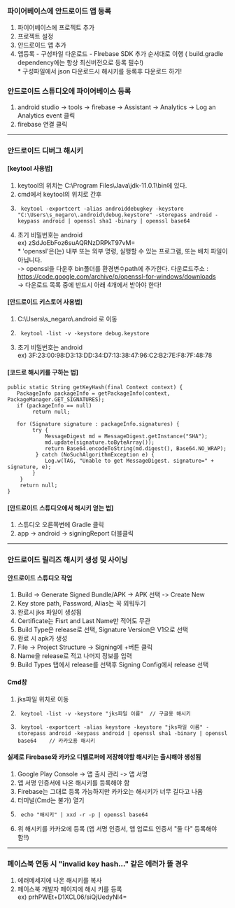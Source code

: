 ### 파이어베이스에 안드로이드 앱 등록
1. 파이어베이스에 프로젝트 추가
1. 프로젝트 설정
1. 안드로이드 앱 추가
1. 앱등록 - 구성파일 다운로드 - FIrebase SDK 추가 순서대로 이행 ( build.gradle dependency에는 항상 최신버전으로 등록 필수!)
  <br>* 구성파일에서 json 다운로드시 해시키를 등록후 다운로드 하기!

### 안드로이드 스튜디오에 파이어베이스 등록
1. android studio -> tools -> firebase -> Assistant -> Analytics -> Log an Analytics event 클릭
1. firebase 연결 클릭 

----------------------------------------------------------------------------------------------------------------------------------------

### 안드로이드 디버그 해시키
#### [keytool 사용법]
1. keytool의 위치는 C:\Program Files\Java\jdk-11.0.1\bin에 있다.
1. cmd에서 keytool의 위치로 간후
1.      keytool -exportcert -alias androiddebugkey -keystore "C:\Users\s_negaro\.android\debug.keystore" -storepass android -keypass android | openssl sha1 -binary | openssl base64 
1. 초기 비밀번호는 android
<br>ex) zSdJoEbFoz6suAQRNzDRPkT97vM=
<br>* 'openssl'은(는) 내부 또는 외부 명령, 실행할 수 있는 프로그램, 또는 배치 파일이 아닙니다.
<br>-> openssl을 다운후 bin폴더를 환경변수path에 추가한다.  다운로드주소 : https://code.google.com/archive/p/openssl-for-windows/downloads
<br>-> 다운로드 목록 중에 반드시 아래 4개에서 받아야 한다!

#### [안드로이드 키스토어 사용법]
1. C:\Users\s_negaro\\.android 로 이동
1.      keytool -list -v -keystore debug.keystore 
1. 초기 비밀번호는 android
<br>ex) 3F:23:00:98:D3:13:DD:34:D7:13:38:47:96:C2:B2:7E:F8:7F:48:78

#### [코드로 해시키를 구하는 법]
    public static String getKeyHash(final Context context) {
       PackageInfo packageInfo = getPackageInfo(context, PackageManager.GET_SIGNATURES);
       if (packageInfo == null)
            return null;

       for (Signature signature : packageInfo.signatures) {
            try {
                MessageDigest md = MessageDigest.getInstance("SHA");
                md.update(signature.toByteArray());
                return Base64.encodeToString(md.digest(), Base64.NO_WRAP);
             } catch (NoSuchAlgorithmException e) {
                Log.w(TAG, "Unable to get MessageDigest. signature=" + signature, e);
            }
        }
        return null;
    }

#### [안드로이드 스튜디오에서 해시키 얻는 법]
1. 스튜디오 오른쪽변에 Gradle 클릭
2. app -> android -> signingReport 더블클릭

----------------------------------------------------------------------------------------------------------------------------------------

### 안드로이드 릴리즈 해시키 생성 및 사이닝 
#### 안드로이드 스튜디오 작업
1. Build -> Generate Signed Bundle/APK -> APK 선택 -> Create New
2. Key store path, Password, Alias는 꼭 외워두기
3. 완료시 jks 파일이 생성됨
4. Certificate는 Fisrt and Last Name만 적어도 무관
5. Build Type은 release로 선택, Signature Version은 V1으로 선택
6. 완료 시 apk가 생성
7. File -> Project Structure -> Signing에 +버튼 클릭
8. Name을 release로 적고 나머지 정보를 입력
9. Build Types 탭에서 release를 선택후 Signing Config에서 release 선택

#### Cmd창
1. jks파일 위치로 이동
2.      keytool -list -v -keystore "jks파일 이름"  // 구글용 해시키
3.      keytool -exportcert -alias keystore -keystore "jks파일 이름" -storepass android -keypass android | openssl sha1 -binary | openssl base64    // 카카오용 해시키

#### 실제로 Firebase와 카카오 디벨로퍼에 저장해야할 해시키는 출시해야 생성됨
1. Google Play Console -> 앱 출시 관리 -> 앱 서명
2. 앱 서명 인증서에 나온 해시키를 등록해야 함
3. Firebase는 그대로 등록 가능하지만 카카오는 해시키가 너무 길다고 나옴
4. 터미널(Cmd는 불가) 열기
5.      echo "해시키" | xxd -r -p | openssl base64 
6. 위 해시키를 카카오에 등록 (앱 서명 인증서, 앱 업로드 인증서 "둘 다" 등록해야함!!)

----------------------------------------------------------------------------------------------------------------------------------------

### 페이스북 연동 시 "invalid key hash..." 같은 에러가 뜰 경우
1. 에러메세지에 나온 해시키를 복사
1. 페이스북 개발자 페이지에 해시 키를 등록
<br> ex) prhPWEt+D1XCL06/siQjUedyNl4=

